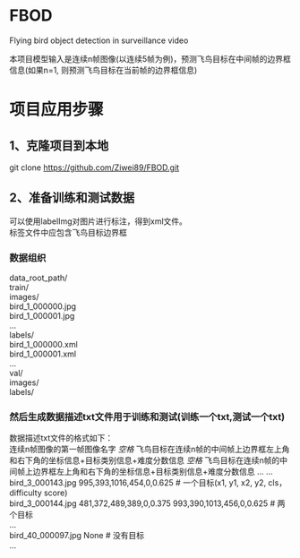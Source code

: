 # FBOD
Flying bird object detection in surveillance video

本项目模型输入是连续n帧图像(以连续5帧为例)，预测飞鸟目标在中间帧的边界框信息(如果n=1, 则预测飞鸟目标在当前帧的边界框信息)

# 项目应用步骤

## 1、克隆项目到本地

git clone https://github.com/Ziwei89/FBOD.git

## 2、准备训练和测试数据

可以使用labelImg对图片进行标注，得到xml文件。  
标签文件中应包含飞鸟目标边界框

### 数据组织

data_root_path/  
               train/  
                     images/  
                           bird_1_000000.jpg  
                           bird_1_000001.jpg  
                           ...  
                     labels/  
                           bird_1_000000.xml  
                           bird_1_000001.xml  
                           ...  
               val/  
                   images/  
                   labels/  

### 然后生成数据描述txt文件用于训练和测试(训练一个txt,测试一个txt)
数据描述txt文件的格式如下：  
连续n帧图像的第一帧图像名字 *空格* 飞鸟目标在连续n帧的中间帧上边界框左上角和右下角的坐标信息+目标类别信息+难度分数信息 *空格* 飞鸟目标在连续n帧的中间帧上边界框左上角和右下角的坐标信息+目标类别信息+难度分数信息 ...
...  
bird_3_000143.jpg 995,393,1016,454,0,0.625  # 一个目标(x1, y1, x2, y2, cls， difficulty score)  
bird_3_000144.jpg 481,372,489,389,0,0.375 993,390,1013,456,0,0.625  # 两个目标  
...  
bird_40_000097.jpg None  # 没有目标  
...  
